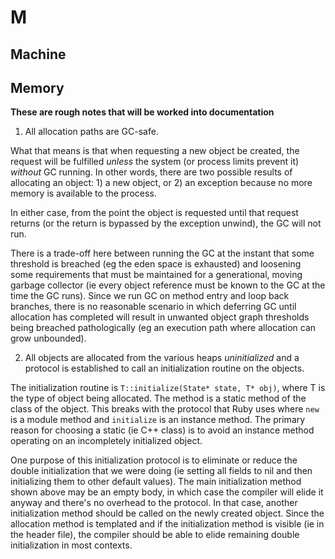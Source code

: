 # M

## Machine


## Memory

**These are rough notes that will be worked into documentation**
1. All allocation paths are GC-safe.

What that means is that when requesting a new object be created, the request
will be fulfilled *unless* the system (or process limits prevent it) *without*
GC running. In other words, there are two possible results of allocating an
object: 1) a new object, or 2) an exception because no more memory is
available to the process.

In either case, from the point the object is requested until that request
returns (or the return is bypassed by the exception unwind), the GC will not
run.

There is a trade-off here between running the GC at the instant that some
threshold is breached (eg the eden space is exhausted) and loosening some
requirements that must be maintained for a generational, moving garbage
collector (ie every object reference must be known to the GC at the time the
GC runs). Since we run GC on method entry and loop back branches, there is no
reasonable scenario in which deferring GC until allocation has completed will
result in unwanted object graph thresholds being breached pathologically (eg
an execution path where allocation can grow unbounded).

2. All objects are allocated from the various heaps *uninitialized* and a
protocol is established to call an initialization routine on the objects.

The initialization routine is `T::initialize(State* state, T* obj)`, where T
is
the type of object being allocated. The method is a static method of the class
of the object. This breaks with the protocol that Ruby uses where `new` is a
module method and `initialize` is an instance method. The primary reason for
choosing a static (ie C++ class) is to avoid an instance method operating on
an incompletely initialized object.

One purpose of this initialization protocol is to eliminate or reduce the
double initialization that we were doing (ie setting all fields to nil and
then initializing them to other default values). The main initialization
method shown above may be an empty body, in which case the compiler will elide
it anyway and there's no overhead to the protocol. In that case, another
initialization method should be called on the newly created object. Since the
allocation method is templated and if the initialization method is visible (ie
in the header file), the compiler should be able to elide remaining double
initialization in most contexts.
